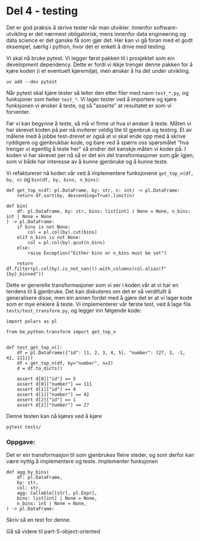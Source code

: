 # Del 4 - testing

Det er god praksis å skrive tester når man utvikler. Innenfor software-utvikling er det nærmest obligatorisk, mens innenfor data engineering og data science er det ganske få som gjør det. Her kan vi gå foran med et godt eksempel, særlig i python, hvor det er enkelt å drive med testing. 

Vi skal nå bruke pytest. Vi legger først pakken til i prosjektet som ein development dependency. Dette er fordi vi ikkje trenger denne pakken for å kjøre koden (i et eventuelt kjøremiljø), men ønsker å ha det under utvikling.

```
uv add --dev pytest
```

Når pytest skal kjøre tester så leiter den etter filer med navn `test_*.py`, og funksjoner som heiter `test_*`. Vi lager tester ved å importere og kjøre funksjonen vi ønsker å teste, og så "asserte" at resultatet er som vi forventer. 

Før vi kan begynne å teste, så må vi finne ut hva vi ønsker å teste. Måten vi har skrevet koden på per nå inviterer veldig lite til gjenbruk og testing. Et av målene med å jobbe test-drevet er også at vi skal ende opp med å skrive ryddigere og gjenbrukbar kode, og bare ved å spørre oss spørsmålet "hva trenger vi egentlig å teste her" så endrer det kanskje måten vi koder på. I koden vi har skrevet per nå så er det ein del transformasjoner som går igjen, som vi både har interesse av å kunne gjenbruke og å kunne teste. 

Vi refakturerer nå koden vår ved å implementere funksjonene `get_top_n(df, by, n)` og `bin(df, by, bins, n_bins)`:

```
def get_top_n(df: pl.DataFrame, by: str, n: int) -> pl.DataFrame:
    return df.sort(by, descending=True).limit(n)

def bin(
    df: pl.DataFrame, by: str, bins: list[int] | None = None, n_bins: int | None = None
) -> pl.DataFrame:
    if bins is not None:
        col = pl.col(by).cut(bins)
    elif n_bins is not None:
        col = pl.col(by).qcut(n_bins)
    else:
        raise Exception("Either bins or n_bins must be set")

    return df.filter(pl.col(by).is_not_nan()).with_columns(col.alias(f"{by}_binned"))
```

Dette er generelle transformasjoner som vi ser i koden vår at vi har en tendens til å gjenbruke. Det kan diskuteres om det er så verdifullt å generalisere disse, men ein annen fordel med å gjøre det er at vi lager kode som er mye enklere å teste. Vi implementerer vår første test, ved å lage fila `tests/test_transform.py`, og legger inn følgende kode: 

```
import polars as pl

from be_python.transform import get_top_n


def test_get_top_n():
    df = pl.DataFrame({"id": [1, 2, 3, 4, 5], "number": [27, 3, -1, 42, 111]})
    df = get_top_n(df, by="number", n=3)
    d = df.to_dicts()

    assert d[0]["id"] == 5
    assert d[0]["number"] == 111
    assert d[1]["id"] == 4
    assert d[1]["number"] == 42
    assert d[2]["id"] == 1
    assert d[2]["number"] == 27
```

Denne testen kan nå kjøres ved å kjøre 

```
pytest tests/
```

### Oppgave:

Det er ein transformasjon til som gjenbrukes fleire steder, og som derfor kan være nyttig å implementere og teste. Implementer funksjonen 

```
def agg_by_bins(
    df: pl.DataFrame,
    by: str,
    col: str,
    agg: Callable[[str], pl.Expr],
    bins: list[int] | None = None,
    n_bins: int | None = None,
) -> pl.DataFrame:
```

Skriv så en test for denne. 

Gå så videre til part-5-object-oriented
